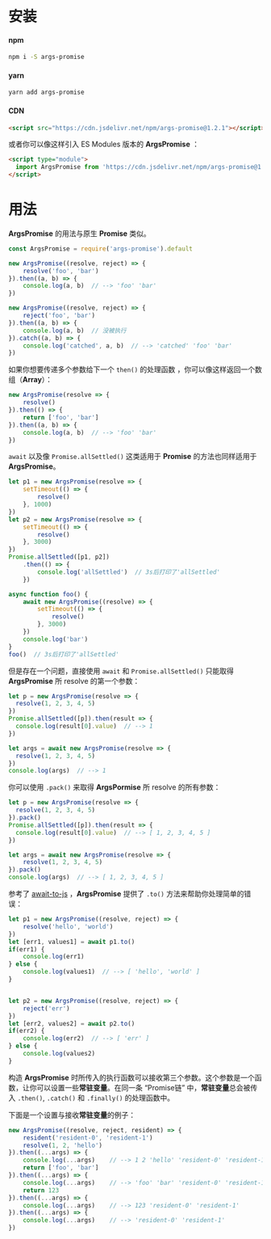 # 安装

#### npm

```bash
npm i -S args-promise
```

#### yarn

```bash
yarn add args-promise
```



#### CDN

```html
<script src="https://cdn.jsdelivr.net/npm/args-promise@1.2.1"></script>
```

或者你可以像这样引入 ES Modules 版本的 **ArgsPromise** ：

```html
<script type="module">
  import ArgsPromise from 'https://cdn.jsdelivr.net/npm/args-promise@1.2.2/dist/ArgsPromise.esm.min.js'
</script>
```





# 用法

**ArgsPromise** 的用法与原生 **Promise** 类似。 

```javascript
const ArgsPromise = require('args-promise').default

new ArgsPromise((resolve, reject) => {
    resolve('foo', 'bar')
}).then((a, b) => {
    console.log(a, b)  // --> 'foo' 'bar'
})

new ArgsPromise((resolve, reject) => {
    reject('foo', 'bar')
}).then((a, b) => {
    console.log(a, b)  // 没被执行
}).catch((a, b) => {
    console.log('catched', a, b)  // --> 'catched' 'foo' 'bar'
})
```



如果你想要传递多个参数给下一个 `then()` 的处理函数 ，你可以像这样返回一个数组（**Array**）：

```javascript
new ArgsPromise(resolve => {
    resolve()
}).then(() => {
    return ['foo', 'bar']
}).then((a, b) => {
    console.log(a, b)  // --> 'foo' 'bar'
})
```



`await` 以及像 `Promise.allSettled()` 这类适用于 **Promise** 的方法也同样适用于 **ArgsPromise**。

```javascript
let p1 = new ArgsPromise(resolve => {
    setTimeout(() => {
        resolve()
    }, 1000)
})
let p2 = new ArgsPromise(resolve => {
    setTimeout(() => {
        resolve()
    }, 3000)
})
Promise.allSettled([p1, p2])
    .then(() => {
        console.log('allSettled')  // 3s后打印了'allSettled'
    })
```

```javascript
async function foo() {
    await new ArgsPromise((resolve) => {
        setTimeout(() => {
            resolve()
        }, 3000)
    })
    console.log('bar')
}
foo()  // 3s后打印了'allSettled'
```

但是存在一个问题，直接使用 `await`  和 `Promise.allSettled()` 只能取得 **ArgsPromise** 所 resolve 的第一个参数：

```javascript
let p = new ArgsPromise(resolve => {
  resolve(1, 2, 3, 4, 5)
})
Promise.allSettled([p]).then(result => {
  console.log(result[0].value)  // --> 1
})

let args = await new ArgsPromise(resolve => {
  resolve(1, 2, 3, 4, 5)
})
console.log(args)  // --> 1
```

你可以使用 `.pack()` 来取得 **ArgsPormise** 所 resolve 的所有参数：

```javascript
let p = new ArgsPromise(resolve => {
  resolve(1, 2, 3, 4, 5)
}).pack()
Promise.allSettled([p]).then(result => {
  console.log(result[0].value)  // --> [ 1, 2, 3, 4, 5 ]
})

let args = await new ArgsPromise(resolve => {
	resolve(1, 2, 3, 4, 5)
}).pack()
console.log(args)  // --> [ 1, 2, 3, 4, 5 ]
```



参考了 [await-to-js](https://www.npmjs.com/package/await-to-js) ，**ArgsPromise** 提供了 `.to()` 方法来帮助你处理简单的错误：

```javascript
let p1 = new ArgsPromise((resolve, reject) => {
	resolve('hello', 'world')
})
let [err1, values1] = await p1.to()
if(err1) {
	console.log(err1)
} else {
	console.log(values1)  // --> [ 'hello', 'world' ]
}


let p2 = new ArgsPromise((resolve, reject) => {
	reject('err')
})
let [err2, values2] = await p2.to()
if(err2) {
	console.log(err2)  // --> [ 'err' ]
} else {
	console.log(values2)
}
```



构造 **ArgsPromise** 时所传入的执行函数可以接收第三个参数。这个参数是一个函数，让你可以设置一些**常驻变量**。在同一条 “Promise链” 中，**常驻变量**总会被传入 `.then()`, `.catch()` 和 `.finally()` 的处理函数中。

下面是一个设置与接收**常驻变量**的例子：

```javascript
new ArgsPromise((resolve, reject, resident) => {
    resident('resident-0', 'resident-1')
    resolve(1, 2, 'hello')
}).then((...args) => {
    console.log(...args)    // --> 1 2 'hello' 'resident-0' 'resident-1'
    return ['foo', 'bar']
}).then((...args) => {
    console.log(...args)    // --> 'foo' 'bar' 'resident-0' 'resident-1'
    return 123
}).then((...args) => {
    console.log(...args)    // --> 123 'resident-0' 'resident-1'
}).then((...args) => {
    console.log(...args)    // --> 'resident-0' 'resident-1'
})
```

